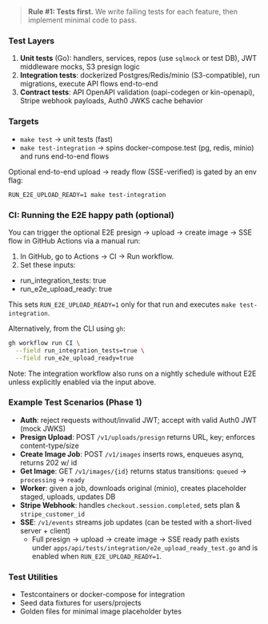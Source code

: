 > **Rule #1: Tests first.** We write failing tests for each feature, then implement minimal code to pass.

### Test Layers
1. **Unit tests** (Go): handlers, services, repos (use `sqlmock` or test DB), JWT middleware mocks, S3 presign logic
2. **Integration tests**: dockerized Postgres/Redis/minio (S3-compatible), run migrations, execute API flows end-to-end
3. **Contract tests**: API OpenAPI validation (oapi-codegen or kin-openapi), Stripe webhook payloads, Auth0 JWKS cache behavior

### Targets
- `make test` → unit tests (fast)
- `make test-integration` → spins docker-compose.test (pg, redis, minio) and runs end-to-end flows

Optional end-to-end upload → ready flow (SSE-verified) is gated by an env flag:

```
RUN_E2E_UPLOAD_READY=1 make test-integration
```

### CI: Running the E2E happy path (optional)

You can trigger the optional E2E presign → upload → create image → SSE flow in GitHub Actions via a manual run:

1) In GitHub, go to Actions → CI → Run workflow.
2) Set these inputs:
- run_integration_tests: true
- run_e2e_upload_ready: true

This sets `RUN_E2E_UPLOAD_READY=1` only for that run and executes `make test-integration`.

Alternatively, from the CLI using `gh`:

```bash
gh workflow run CI \
  --field run_integration_tests=true \
  --field run_e2e_upload_ready=true
```

Note: The integration workflow also runs on a nightly schedule without E2E unless explicitly enabled via the input above.

### Example Test Scenarios (Phase 1)
- **Auth**: reject requests without/invalid JWT; accept with valid Auth0 JWT (mock JWKS)
- **Presign Upload**: POST `/v1/uploads/presign` returns URL, key; enforces content-type/size
- **Create Image Job**: POST `/v1/images` inserts rows, enqueues asynq, returns 202 w/ id
- **Get Image**: GET `/v1/images/{id}` returns status transitions: `queued` → `processing` → `ready`
- **Worker**: given a job, downloads original (minio), creates placeholder staged, uploads, updates DB
- **Stripe Webhook**: handles `checkout.session.completed`, sets plan & `stripe_customer_id`
- **SSE**: `/v1/events` streams job updates (can be tested with a short-lived server + client)
  - Full presign → upload → create image → SSE ready path exists under `apps/api/tests/integration/e2e_upload_ready_test.go` and is enabled when `RUN_E2E_UPLOAD_READY=1`.

### Test Utilities
- Testcontainers or docker-compose for integration
- Seed data fixtures for users/projects
- Golden files for minimal image placeholder bytes
